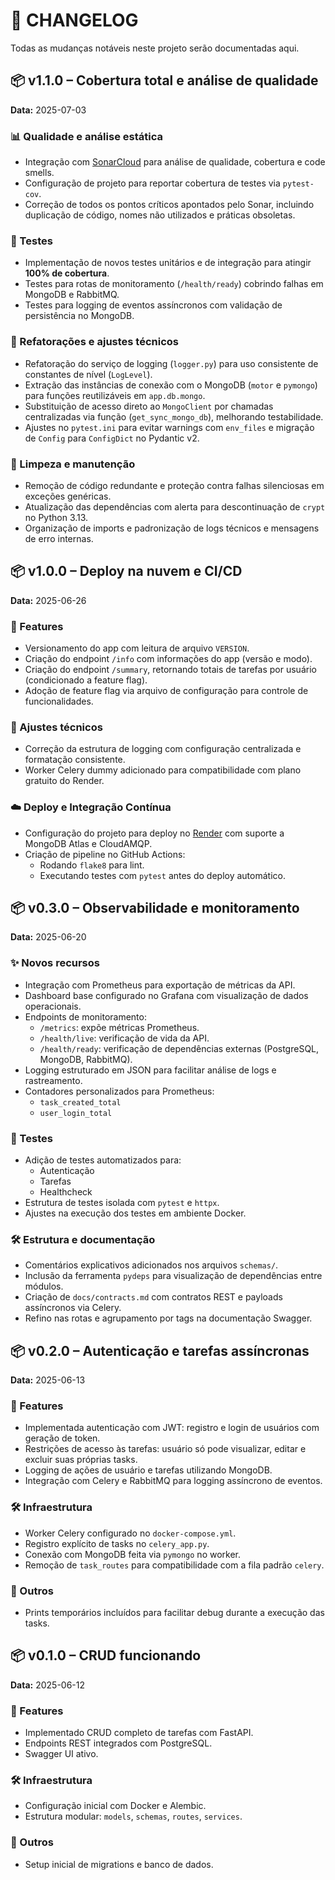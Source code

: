 # 📄 CHANGELOG

Todas as mudanças notáveis neste projeto serão documentadas aqui.


## 📦 v1.1.0 – Cobertura total e análise de qualidade
**Data:** 2025-07-03

### 📊 Qualidade e análise estática
- Integração com [SonarCloud](https://sonarcloud.io/) para análise de qualidade, cobertura e code smells.
- Configuração de projeto para reportar cobertura de testes via `pytest-cov`.
- Correção de todos os pontos críticos apontados pelo Sonar, incluindo duplicação de código, nomes não utilizados e práticas obsoletas.

### 🧪 Testes
- Implementação de novos testes unitários e de integração para atingir **100% de cobertura**.
- Testes para rotas de monitoramento (`/health/ready`) cobrindo falhas em MongoDB e RabbitMQ.
- Testes para logging de eventos assíncronos com validação de persistência no MongoDB.

### 🔧 Refatorações e ajustes técnicos
- Refatoração do serviço de logging (`logger.py`) para uso consistente de constantes de nível (`LogLevel`).
- Extração das instâncias de conexão com o MongoDB (`motor` e `pymongo`) para funções reutilizáveis em `app.db.mongo`.
- Substituição de acesso direto ao `MongoClient` por chamadas centralizadas via função (`get_sync_mongo_db`), melhorando testabilidade.
- Ajustes no `pytest.ini` para evitar warnings com `env_files` e migração de `Config` para `ConfigDict` no Pydantic v2.

### 🧼 Limpeza e manutenção
- Remoção de código redundante e proteção contra falhas silenciosas em exceções genéricas.
- Atualização das dependências com alerta para descontinuação de `crypt` no Python 3.13.
- Organização de imports e padronização de logs técnicos e mensagens de erro internas.


## 📦 v1.0.0 – Deploy na nuvem e CI/CD
**Data:** 2025-06-26

### 🚀 Features
- Versionamento do app com leitura de arquivo `VERSION`.
- Criação do endpoint `/info` com informações do app (versão e modo).
- Criação do endpoint `/summary`, retornando totais de tarefas por usuário (condicionado a feature flag).
- Adoção de feature flag via arquivo de configuração para controle de funcionalidades.

### 🔧 Ajustes técnicos
- Correção da estrutura de logging com configuração centralizada e formatação consistente.
- Worker Celery dummy adicionado para compatibilidade com plano gratuito do Render.

### ☁️ Deploy e Integração Contínua
- Configuração do projeto para deploy no [Render](https://render.com/) com suporte a MongoDB Atlas e CloudAMQP.
- Criação de pipeline no GitHub Actions:
  - Rodando `flake8` para lint.
  - Executando testes com `pytest` antes do deploy automático.


## 📦 v0.3.0 – Observabilidade e monitoramento
**Data:** 2025-06-20

### ✨ Novos recursos
- Integração com Prometheus para exportação de métricas da API.
- Dashboard base configurado no Grafana com visualização de dados operacionais.
- Endpoints de monitoramento:
  - `/metrics`: expõe métricas Prometheus.
  - `/health/live`: verificação de vida da API.
  - `/health/ready`: verificação de dependências externas (PostgreSQL, MongoDB, RabbitMQ).
- Logging estruturado em JSON para facilitar análise de logs e rastreamento.
- Contadores personalizados para Prometheus:
  - `task_created_total`
  - `user_login_total`

### 🧪 Testes
- Adição de testes automatizados para:
  - Autenticação
  - Tarefas
  - Healthcheck
- Estrutura de testes isolada com `pytest` e `httpx`.
- Ajustes na execução dos testes em ambiente Docker.

### 🛠️ Estrutura e documentação
- Comentários explicativos adicionados nos arquivos `schemas/`.
- Inclusão da ferramenta `pydeps` para visualização de dependências entre módulos.
- Criação de `docs/contracts.md` com contratos REST e payloads assíncronos via Celery.
- Refino nas rotas e agrupamento por tags na documentação Swagger.


## 📦 v0.2.0 – Autenticação e tarefas assíncronas
**Data:** 2025-06-13

### 🚀 Features
- Implementada autenticação com JWT: registro e login de usuários com geração de token.
- Restrições de acesso às tarefas: usuário só pode visualizar, editar e excluir suas próprias tasks.
- Logging de ações de usuário e tarefas utilizando MongoDB.
- Integração com Celery e RabbitMQ para logging assíncrono de eventos.

### 🛠 Infraestrutura
- Worker Celery configurado no `docker-compose.yml`.
- Registro explícito de tasks no `celery_app.py`.
- Conexão com MongoDB feita via `pymongo` no worker.
- Remoção de `task_routes` para compatibilidade com a fila padrão `celery`.

### 🔧 Outros
- Prints temporários incluídos para facilitar debug durante a execução das tasks.


## 📦 v0.1.0 – CRUD funcionando
**Data:** 2025-06-12

### 🚀 Features
- Implementado CRUD completo de tarefas com FastAPI.
- Endpoints REST integrados com PostgreSQL.
- Swagger UI ativo.

### 🛠 Infraestrutura
- Configuração inicial com Docker e Alembic.
- Estrutura modular: `models`, `schemas`, `routes`, `services`.

### 🔧 Outros
- Setup inicial de migrations e banco de dados.